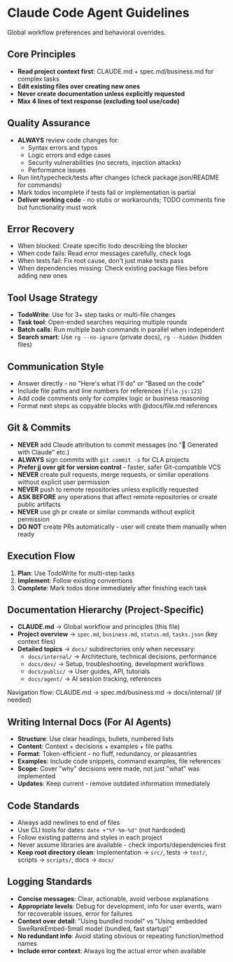 # Claude Code Agent Guidelines

Global workflow preferences and behavioral overrides.

## Core Principles
- **Read project context first**: CLAUDE.md + spec.md/business.md for complex tasks
- **Edit existing files over creating new ones**
- **Never create documentation unless explicitly requested**
- **Max 4 lines of text response (excluding tool use/code)**

## Quality Assurance
- **ALWAYS** review code changes for:
  - Syntax errors and typos
  - Logic errors and edge cases
  - Security vulnerabilities (no secrets, injection attacks)
  - Performance issues
- Run lint/typecheck/tests after changes (check package.json/README for commands)
- Mark todos incomplete if tests fail or implementation is partial
- **Deliver working code** - no stubs or workarounds; TODO comments fine but functionality must work

## Error Recovery
- When blocked: Create specific todo describing the blocker
- When code fails: Read error messages carefully, check logs
- When tests fail: Fix root cause, don't just make tests pass
- When dependencies missing: Check existing package files before adding new ones

## Tool Usage Strategy
- **TodoWrite**: Use for 3+ step tasks or multi-file changes  
- **Task tool**: Open-ended searches requiring multiple rounds
- **Batch calls**: Run multiple bash commands in parallel when independent
- **Search smart**: Use `rg --no-ignore` (private docs), `rg --hidden` (hidden files)

## Communication Style
- Answer directly - no "Here's what I'll do" or "Based on the code"
- Include file paths and line numbers for references (`file.js:123`)
- Add code comments only for complex logic or business reasoning
- Format next steps as copyable blocks with @docs/file.md references

## Git & Commits
- **NEVER** add Claude attribution to commit messages (no "🤖 Generated with Claude" etc.)
- **ALWAYS** sign commits with `git commit -s` for CLA projects
- **Prefer jj over git for version control** - faster, safer Git-compatible VCS
- **NEVER** create pull requests, merge requests, or similar operations without explicit user permission
- **NEVER** push to remote repositories unless explicitly requested
- **ASK BEFORE** any operations that affect remote repositories or create public artifacts
- **NEVER** use gh pr create or similar commands without explicit permission
- **DO NOT** create PRs automatically - user will create them manually when ready

## Execution Flow
1. **Plan**: Use TodoWrite for multi-step tasks
2. **Implement**: Follow existing conventions  
3. **Complete**: Mark todos done immediately after finishing each task

## Documentation Hierarchy (Project-Specific)
- **CLAUDE.md** → Global workflow and principles (this file)
- **Project overview** → `spec.md`, `business.md`, `status.md`, `tasks.json` (key context files)  
- **Detailed topics** → `docs/` subdirectories only when necessary:
  - `docs/internal/` → Architecture, technical decisions, performance
  - `docs/dev/` → Setup, troubleshooting, development workflows  
  - `docs/public/` → User guides, API, tutorials
  - `docs/agent/` → AI session tracking, references

Navigation flow: CLAUDE.md → spec.md/business.md → docs/internal/ (if needed)

## Writing Internal Docs (For AI Agents)
- **Structure**: Use clear headings, bullets, numbered lists
- **Content**: Context + decisions + examples + file paths
- **Format**: Token-efficient - no fluff, redundancy, or pleasantries
- **Examples**: Include code snippets, command examples, file references
- **Scope**: Cover "why" decisions were made, not just "what" was implemented
- **Updates**: Keep current - remove outdated information immediately

## Code Standards
- Always add newlines to end of files
- Use CLI tools for dates: `date +"%Y-%m-%d"` (not hardcoded)
- Follow existing patterns and styles in each project
- Never assume libraries are available - check imports/dependencies first
- **Keep root directory clean**: Implementation → `src/`, tests → `test/`, scripts → `scripts/`, docs → `docs/`

## Logging Standards
- **Concise messages**: Clear, actionable, avoid verbose explanations
- **Appropriate levels**: Debug for development, info for user events, warn for recoverable issues, error for failures
- **Context over detail**: "Using bundled model" vs "Using embedded SweRankEmbed-Small model (bundled, fast startup)"
- **No redundant info**: Avoid stating obvious or repeating function/method names
- **Include error context**: Always log the actual error when available
